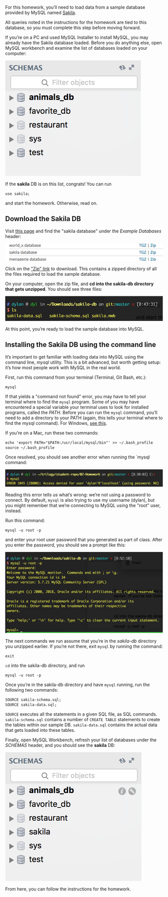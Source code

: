 For this homework, you’ll need to load data from a sample database provided by MySQL named [Sakila](https://dev.mysql.com/doc/sakila/en/sakila-installation.html).

All queries noted in the instructions for the homework are tied to this database, so you must complete this step before moving forward.

If you’re on a PC and used MySQL Installer to install MySQL, you may already have the Sakila database loaded. Before you do anything else, open MySQL workbench and examine the list of databases loaded on your computer:

![list of databases](Images/list_of_databases.png)

If the **sakila** DB is on this list, congrats! You can run

    use sakila; 

and start the homework. Otherwise, read on.


## Download the Sakila DB

Visit [this page](https://dev.mysql.com/doc/index-other.html) and find the "sakila database" under the *Example Databases* header:

![example databases](Images/example_dbs.png)

Click on the ["Zip" link](http://downloads.mysql.com/docs/sakila-db.zip) to download. This contains a zipped directory of all the files required to load the sample database.

On your computer, open the zip file, and **cd into the sakila-db directory that gets unzipped**. You should see three files:

![three sakila files](Images/three_sakila_files.png)

At this point, you’re ready to load the sample database into MySQL.


## Installing the Sakila DB using the command line

It’s important to get familiar with loading data into MySQL using the command line, *mysql* utility. This is a bit advanced, but worth getting setup: it’s how most people work with MySQL in the real world.

First, run this command from your terminal (Terminal, Git Bash, etc.):

    mysql

If that yields a "command not found" error, you may have to tell your terminal where to find the `mysql` program. Some of you may have encountered a special variable your terminal uses to look for installed programs, called the *PATH*. Before you can run the `mysql` command, you’ll need to add a directory to your PATH (again, this tells your terminal where to find the mysql command). For Windows, [see this](https://dev.mysql.com/doc/mysql-windows-excerpt/5.7/en/mysql-installation-windows-path.html).

If you’re on a Mac, run these two commands:

    echo 'export PATH="$PATH:/usr/local/mysql/bin"' >> ~/.bash_profile
    source ~/.bash_profile

Once resolved, you should see another error when running the `mysql command:

![access denied error](Images/access_denied_error.png)

Reading this error tells us what’s wrong: we’re not using a password to connect. By default, `mysql` is also trying to use my username (dylan), but you might remember that we’re connecting to MySQL using the "root" user, instead.

Run this command:

    mysql -u root -p

and enter your root user password that you generated as part of class. After you enter the password, you should see a prompt like this:

![mysql prompt](Images/mysql_prompt.png)

The next commands we run assume that you’re in the *sakila-db* directory you unzipped earlier. If you’re not there, exit `mysql` by running the command:

    exit

`cd` into the sakila-db directory, and run 

    mysql -u root -p

Once you’re in the sakila-db directory and have `mysql` running, run the following two commands:

    SOURCE sakila-schema.sql;
    SOURCE sakila-data.sql;

`SOURCE` executes all the statements in a given SQL file, as SQL commands. `sakila-schema.sql` contains a number of `CREATE TABLE` statements to create the tables within our sample DB. `sakila-data.sql` contains the actual data that gets loaded into these tables.

Finally, open MySQL Workbench, refresh your list of databases under the *SCHEMAS* header, and you should see the **sakila** DB:

![list of databases with sakila](Images/list_of_dbs_with_sakila.png)

From here, you can follow the instructions for the homework.
